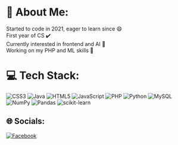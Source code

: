 # 👾 About Me:
Started to code in 2021, eager to learn since 😄 <br>First year of CS ✔️ <br>Currently interested in frontend and AI 🤖<br>Working on my PHP and ML skills 🤟

# 💻 Tech Stack:
![CSS3](https://img.shields.io/badge/css3-%231572B6.svg?style=flat&logo=css3&logoColor=white) ![Java](https://img.shields.io/badge/java-%23ED8B00.svg?style=flat&logo=java&logoColor=white) ![HTML5](https://img.shields.io/badge/html5-%23E34F26.svg?style=flat&logo=html5&logoColor=white) ![JavaScript](https://img.shields.io/badge/javascript-%23323330.svg?style=flat&logo=javascript&logoColor=%23F7DF1E) ![PHP](https://img.shields.io/badge/php-%23777BB4.svg?style=flat&logo=php&logoColor=white) ![Python](https://img.shields.io/badge/python-3670A0?style=flat&logo=python&logoColor=ffdd54) ![MySQL](https://img.shields.io/badge/mysql-%2300f.svg?style=flat&logo=mysql&logoColor=white) ![NumPy](https://img.shields.io/badge/numpy-%23013243.svg?style=flat&logo=numpy&logoColor=white) ![Pandas](https://img.shields.io/badge/pandas-%23150458.svg?style=flat&logo=pandas&logoColor=white) ![scikit-learn](https://img.shields.io/badge/scikit--learn-%23F7931E.svg?style=flat&logo=scikit-learn&logoColor=white)
<!--# 📊 GitHub Stats:
![](https://github-readme-stats.vercel.app/api?username=IdentalerMaxima&theme=dark&hide_border=true&include_all_commits=true&count_private=true)<br/>
<!--![](https://github-readme-streak-stats.herokuapp.com/?user=IdentalerMaxima&theme=dark&hide_border=true)<br/>
![](https://github-readme-stats.vercel.app/api/top-langs/?username=IdentalerMaxima&theme=dark&hide_border=true&include_all_commits=true&count_private=true&layout=compact)
-->

## 🌐 Socials:
[![Facebook](https://img.shields.io/badge/Facebook-%231877F2.svg?logo=Facebook&logoColor=white)](https://facebook.com/koppany.naray) 


<!-- Proudly created with GPRM ( https://gprm.itsvg.in ) -->
